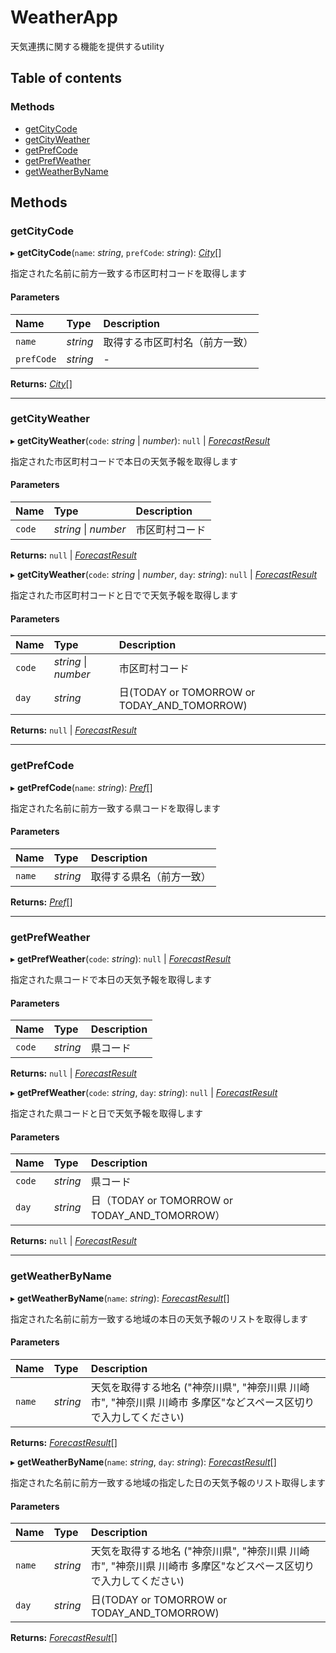 # WeatherApp


天気連携に関する機能を提供するutility

## Table of contents

### Methods

- [getCityCode](weatherapp.md#getcitycode)
- [getCityWeather](weatherapp.md#getcityweather)
- [getPrefCode](weatherapp.md#getprefcode)
- [getPrefWeather](weatherapp.md#getprefweather)
- [getWeatherByName](weatherapp.md#getweatherbyname)

## Methods

### getCityCode

▸ **getCityCode**(`name`: *string*, `prefCode`: *string*): [*City*](city.md)[]

指定された名前に前方一致する市区町村コードを取得します<br>

#### Parameters

| Name | Type | Description |
| :------ | :------ | :------ |
| `name` | *string* | 取得する市区町村名（前方一致） |
| `prefCode` | *string* | - |

**Returns:** [*City*](city.md)[]

___

### getCityWeather

▸ **getCityWeather**(`code`: *string* \| *number*): ``null`` \| [*ForecastResult*](forecastresult.md)

指定された市区町村コードで本日の天気予報を取得します<br>

#### Parameters

| Name | Type | Description |
| :------ | :------ | :------ |
| `code` | *string* \| *number* | 市区町村コード |

**Returns:** ``null`` \| [*ForecastResult*](forecastresult.md)

▸ **getCityWeather**(`code`: *string* \| *number*, `day`: *string*): ``null`` \| [*ForecastResult*](forecastresult.md)

指定された市区町村コードと日でで天気予報を取得します<br>

#### Parameters

| Name | Type | Description |
| :------ | :------ | :------ |
| `code` | *string* \| *number* | 市区町村コード |
| `day` | *string* | 日(TODAY or TOMORROW or TODAY_AND_TOMORROW) |

**Returns:** ``null`` \| [*ForecastResult*](forecastresult.md)

___

### getPrefCode

▸ **getPrefCode**(`name`: *string*): [*Pref*](pref.md)[]

指定された名前に前方一致する県コードを取得します<br>

#### Parameters

| Name | Type | Description |
| :------ | :------ | :------ |
| `name` | *string* | 取得する県名（前方一致） |

**Returns:** [*Pref*](pref.md)[]

___

### getPrefWeather

▸ **getPrefWeather**(`code`: *string*): ``null`` \| [*ForecastResult*](forecastresult.md)

指定された県コードで本日の天気予報を取得します<br>

#### Parameters

| Name | Type | Description |
| :------ | :------ | :------ |
| `code` | *string* | 県コード |

**Returns:** ``null`` \| [*ForecastResult*](forecastresult.md)

▸ **getPrefWeather**(`code`: *string*, `day`: *string*): ``null`` \| [*ForecastResult*](forecastresult.md)

指定された県コードと日で天気予報を取得します<br>

#### Parameters

| Name | Type | Description |
| :------ | :------ | :------ |
| `code` | *string* | 県コード |
| `day` | *string* | 日（TODAY or TOMORROW or TODAY_AND_TOMORROW） |

**Returns:** ``null`` \| [*ForecastResult*](forecastresult.md)

___

### getWeatherByName

▸ **getWeatherByName**(`name`: *string*): [*ForecastResult*](forecastresult.md)[]

指定された名前に前方一致する地域の本日の天気予報のリストを取得します<br>

#### Parameters

| Name | Type | Description |
| :------ | :------ | :------ |
| `name` | *string* | 天気を取得する地名 ("神奈川県", "神奈川県 川崎市", "神奈川県 川崎市 多摩区"などスペース区切りで入力してください) |

**Returns:** [*ForecastResult*](forecastresult.md)[]

▸ **getWeatherByName**(`name`: *string*, `day`: *string*): [*ForecastResult*](forecastresult.md)[]

指定された名前に前方一致する地域の指定した日の天気予報のリスト取得します<br>

#### Parameters

| Name | Type | Description |
| :------ | :------ | :------ |
| `name` | *string* | 天気を取得する地名 ("神奈川県", "神奈川県 川崎市", "神奈川県 川崎市 多摩区"などスペース区切りで入力してください) |
| `day` | *string* | 日(TODAY or TOMORROW or TODAY_AND_TOMORROW) |

**Returns:** [*ForecastResult*](forecastresult.md)[]
